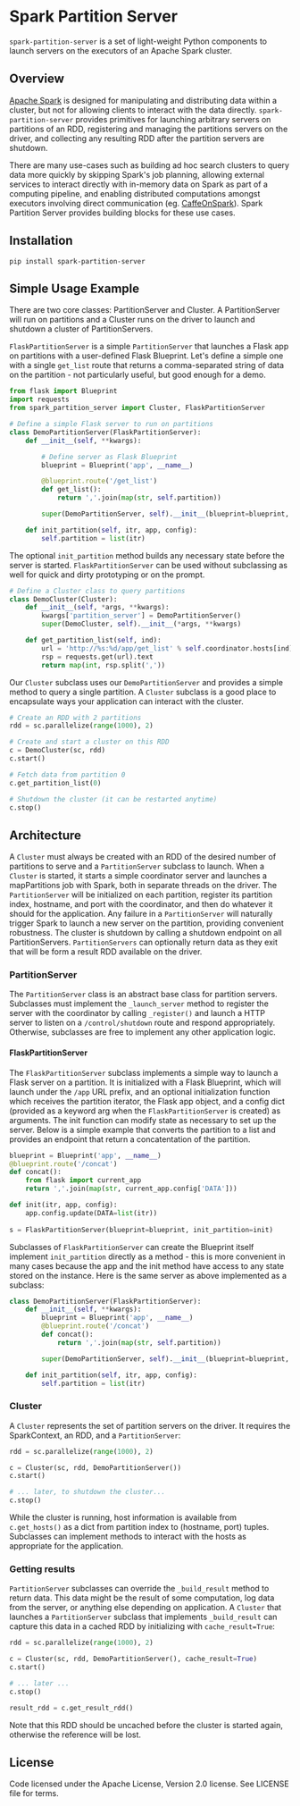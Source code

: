 # Spark Partition Server

`spark-partition-server` is a set of light-weight Python components to launch servers on the executors of an Apache Spark cluster.

## Overview

[Apache Spark](https://spark.apache.org/) is designed for manipulating and distributing data within a cluster, but not for allowing clients to interact with the data directly. `spark-partition-server` provides primitives for launching arbitrary servers on partitions of an RDD, registering and managing the partitions servers on the driver, and collecting any resulting RDD after the partition servers are shutdown.

There are many use-cases such as building ad hoc search clusters to query data more quickly by skipping Spark's job planning, allowing external services to interact directly with in-memory data on Spark as part of a computing pipeline, and enabling distributed computations amongst executors involving direct communication (eg. [CaffeOnSpark](https://github.com/yahoo/CaffeOnSpark)). Spark Partition Server provides building blocks for these use cases.

## Installation

```
pip install spark-partition-server
```

## Simple Usage Example

There are two core classes: PartitionServer and Cluster. A PartitionServer will run on partitions and a Cluster runs on the driver to launch and shutdown a cluster of PartitionServers. 

`FlaskPartitionServer` is a simple `PartitionServer` that launches a Flask app on partitions with a user-defined Flask Blueprint. Let's define a simple one with a single `get_list` route that returns a comma-separated string of data on the partition - not particularly useful, but good enough for a demo.

```python
from flask import Blueprint
import requests
from spark_partition_server import Cluster, FlaskPartitionServer

# Define a simple Flask server to run on partitions
class DemoPartitionServer(FlaskPartitionServer):
    def __init__(self, **kwargs):

        # Define server as Flask Blueprint
        blueprint = Blueprint('app', __name__)

        @blueprint.route('/get_list')
        def get_list():
            return ','.join(map(str, self.partition))

        super(DemoPartitionServer, self).__init__(blueprint=blueprint, **kwargs)

    def init_partition(self, itr, app, config):
        self.partition = list(itr)
```

The optional `init_partition` method builds any necessary state before the server is started. `FlaskPartitionServer` can be used without subclassing as well for quick and dirty prototyping or on the prompt.

```python
# Define a Cluster class to query partitions
class DemoCluster(Cluster):
    def __init__(self, *args, **kwargs):
        kwargs['partition_server'] = DemoPartitionServer()
        super(DemoCluster, self).__init__(*args, **kwargs)

    def get_partition_list(self, ind):
        url = 'http://%s:%d/app/get_list' % self.coordinator.hosts[ind]
        rsp = requests.get(url).text
        return map(int, rsp.split(','))
```

Our `Cluster` subclass uses our `DemoPartitionServer` and provides a simple method to query a single partition. A `Cluster` subclass is a good place to encapsulate ways your application can interact with the cluster.

```python
# Create an RDD with 2 partitions
rdd = sc.parallelize(range(1000), 2)

# Create and start a cluster on this RDD
c = DemoCluster(sc, rdd)
c.start()

# Fetch data from partition 0
c.get_partition_list(0)

# Shutdown the cluster (it can be restarted anytime)
c.stop()
```

## Architecture

A `Cluster` must always be created with an RDD of the desired number of partitions to serve and a `PartitionServer` subclass to launch. When a `Cluster` is started, it starts a simple coordinator server and launches a mapPartitions job with Spark, both in separate threads on the driver. The `PartitionServer` will be initialized on each partition, register its partition index, hostname, and port with the coordinator, and then do whatever it should for the application. Any failure in a `PartitionServer` will naturally trigger Spark to launch a new server on the partition, providing convenient robustness. The cluster is shutdown by calling a shutdown endpoint on all PartitionServers. `PartitionServers` can optionally return data as they exit that will be form a result RDD available on the driver.

### PartitionServer

The `PartitionServer` class is an abstract base class for partition servers. Subclasses must implement the `_launch_server` method to register the server with the coordinator by calling `_register()` and launch a HTTP server to listen on a `/control/shutdown` route and respond appropriately. Otherwise, subclasses are free to implement any other application logic.

#### FlaskPartitionServer

The `FlaskPartitionServer` subclass implements a simple way to launch a Flask server on a partition. It is initialized with a Flask Blueprint, which will launch under the `/app` URL prefix, and an optional initialization function which receives the partition iterator, the Flask app object, and a config dict (provided as a keyword arg when the `FlaskPartitionServer` is created) as arguments. The init function can modify state as necessary to set up the server. Below is a simple example that converts the partition to a list and provides an endpoint that return a concatentation of the partition.

```python
blueprint = Blueprint('app', __name__)
@blueprint.route('/concat')
def concat():
    from flask import current_app
    return ','.join(map(str, current_app.config['DATA']))

def init(itr, app, config):
    app.config.update(DATA=list(itr))
    
s = FlaskPartitionServer(blueprint=blueprint, init_partition=init)
```

Subclasses of `FlaskPartitionServer` can create the Blueprint itself implement `init_partition` directly as a method - this is more convenient in many cases because the app and the init method have access to any state stored on the instance. Here is the same server as above implemented as a subclass:

```python
class DemoPartitionServer(FlaskPartitionServer):
	def __init__(self, **kwargs):
		blueprint = Blueprint('app', __name__)
		@blueprint.route('/concat')
		def concat():
			return ','.join(map(str, self.partition))

		super(DemoPartitionServer, self).__init__(blueprint=blueprint, **kwargs)

	def init_partition(self, itr, app, config):
		self.partition = list(itr)
```

### Cluster

A `Cluster` represents the set of partition servers on the driver. It requires the SparkContext, an RDD, and a `PartitionServer`:

```python
rdd = sc.parallelize(range(1000), 2)

c = Cluster(sc, rdd, DemoPartitionServer())
c.start()

# ... later, to shutdown the cluster...
c.stop()
```

While the cluster is running, host information is available from `c.get_hosts()` as a dict from partition index to (hostname, port) tuples. Subclasses can implement methods to interact with the hosts as appropriate for the application.

### Getting results

`PartitionServer` subclasses can override the `_build_result` method to return data. This data might be the result of some computation, log data from the server, or anything else depending on application. A `Cluster` that launches a `PartitionServer` subclass that implements `_build_result` can capture this data in a cached RDD by initializing with `cache_result=True`:

```python
rdd = sc.parallelize(range(1000), 2)

c = Cluster(sc, rdd, DemoPartitionServer(), cache_result=True)
c.start()

# ... later ...
c.stop()

result_rdd = c.get_result_rdd()
```

Note that this RDD should be uncached before the cluster is started again, otherwise the reference will be lost.

## License

Code licensed under the Apache License, Version 2.0 license. See LICENSE file for terms.
